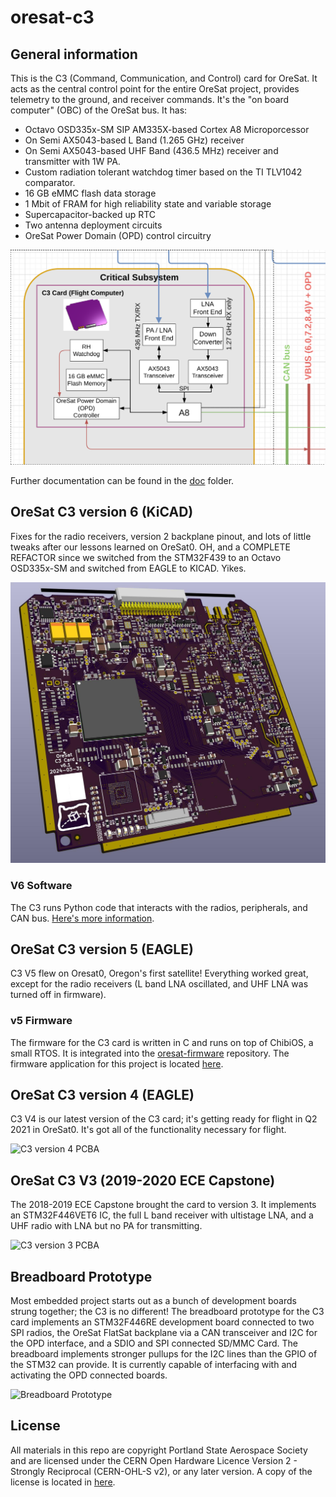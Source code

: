 # oresat-c3
## General information
This is the C3 (Command, Communication, and Control) card for OreSat. It acts as the central control point for the entire OreSat project, provides
telemetry to the ground, and receiver commands. It's the "on board computer" (OBC) of the OreSat bus. It has:

- Octavo OSD335x-SM SIP AM335X-based Cortex A8 Microporcessor
- On Semi AX5043-based L Band (1.265 GHz) receiver
- On Semi AX5043-based UHF Band (436.5 MHz) receiver and transmitter with 1W PA.
- Custom radiation tolerant watchdog timer based on the TI TLV1042 comparator.
- 16 GB eMMC flash data storage
- 1 Mbit of FRAM for high reliability state and variable storage
- Supercapacitor-backed up RTC
- Two antenna deployment circuits
- OreSat Power Domain (OPD) control circuitry

![C3 block digram](oresat-c3-blockdiagram.png)

Further documentation can be found in the [doc](doc) folder.

## OreSat C3 version 6 (KiCAD)

Fixes for the radio receivers, version 2 backplane pinout, and lots of little tweaks
after our lessons learned on OreSat0. OH, and a COMPLETE REFACTOR since we switched from
the STM32F439 to an Octavo OSD335x-SM and switched from EAGLE to KICAD. Yikes.

![C3 version 6 PCBA](oresat-c3-v6.jpg)

### V6 Software

The C3 runs Python code that interacts with the radios, peripherals, and CAN bus. [Here's more information](https://github.com/oresat/oresat-c3-software).

## OreSat C3 version 5 (EAGLE)

C3 V5 flew on Oresat0, Oregon's first satellite! Everything worked great, except for the
radio receivers (L band LNA oscillated, and UHF LNA was turned off in firmware).

### v5 Firmware

The firmware for the C3 card is written in C and runs on top of ChibiOS, a small RTOS.
It is integrated into the [oresat-firmware](https://github.com/oresat/oresat-firmware) repository.
The firmware application for this project is located
[here](https://github.com/oresat/oresat-firmware/tree/c3_capstone/src/f4/app_c3_v1).

## OreSat C3 version 4 (EAGLE)

C3 V4 is our latest version of the C3 card; it's getting ready for flight in 
Q2 2021 in OreSat0. It's got all of the functionality necessary for flight.

![C3 version 4 PCBA](oresat-c3-v4.jpg)


## OreSat C3 V3 (2019-2020 ECE Capstone)

The 2018-2019 ECE Capstone brought the card to version 3. It implements an
STM32F446VET6 IC, the full L band receiver with ultistage LNA, and a UHF radio 
with LNA but no PA for transmitting.

![C3 version 3 PCBA](oresat-c3-v3.png)


## Breadboard Prototype

Most embedded project starts out as a bunch of development boards strung together;
the C3 is no different! The breadboard prototype for the C3 card implements an
STM32F446RE development board connected to two SPI radios, the OreSat
FlatSat backplane via a CAN transceiver and I2C for the OPD interface,
and a SDIO and SPI connected SD/MMC Card. The breadboard implements
stronger pullups for the I2C lines than the GPIO of the STM32 can
provide. It is currently capable of interfacing with and activating the
OPD connected boards.

![Breadboard Prototype](oresat-c3-breadboard.jpg)


## License

All materials in this repo are copyright Portland State Aerospace Society and are licensed under the CERN Open Hardware Licence Version 2 -
Strongly Reciprocal (CERN-OHL-S v2), or any later version. A copy of the license is located in [here](LICENSE.md).

